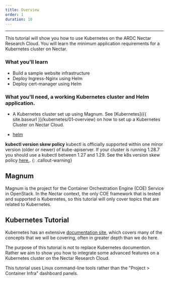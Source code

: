 ```yaml
---
title: Overview
order: 1
duration: 10
---
```


---
This tutorial will show you how to use Kubernetes on the ARDC Nectar Research Cloud. You will
learn the minimum application requirements for a Kubernetes cluster on Nectar.

### What you'll learn

- Build a sample website infrastructure
- Deploy Ingress-Nginx using Helm
- Deploy cert-manager using Helm

### What you'll need, a working Kubernetes cluster and Helm application.

- A Kubernetes cluster set up using Magnum. See [Kubernetes]({{ site.baseurl }}/kubernetes/01-overview) on
how to set up a Kubernetes Cluster on Nectar Cloud.

- [helm](https://helm.sh/docs/intro/install/)



**kubectl version skew policy** 
kubectl is officially supported within one minor version (older or newer)
of kube-apiserver. If your cluster is running 1.28.7 you should use a kubectl
between 1.27 and 1.29. See the k8s version skew policy [here.](https://kubernetes.io/releases/version-skew-policy/).
{: .callout-warning}

## Magnum

Magnum is the project for the Container Orchestration Engine (COE) Service in
OpenStack.  In the Nectar context, the only COE framework that is tested and
supported is Kubernetes, so this tutorial will only cover topics that are
related to Kubernetes.


## Kubernetes Tutorial

Kubernetes has an extensive [documentation
site](https://kubernetes.io/docs/concepts/), which covers many of the
concepts that we will be covering, often in greater depth than we do here.

The purpose of this tutorial is not to replace Kubernetes documention.
Rather we aim to show you how to integrate some advanced features on a  Kubernetes cluster on
the Nectar Research Cloud.

This tutorial uses Linux command-line tools rather than the "Project > Container Infra" dashboard panels.
